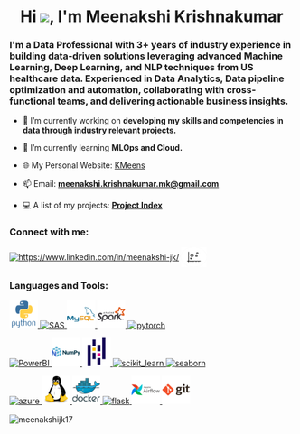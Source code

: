 <h1 align="center">Hi <img src="https://raw.githubusercontent.com/MartinHeinz/MartinHeinz/master/wave.gif" width="30px">, I'm Meenakshi Krishnakumar</h1>
<h3 align="left"> I'm a Data Professional with 3+ years of industry experience in building data-driven solutions leveraging advanced Machine Learning, Deep Learning, and NLP techniques from US healthcare data. Experienced in Data Analytics, Data pipeline optimization and automation, collaborating with cross-functional teams, and delivering actionable business insights.</h3>

- 🔭 I’m currently working on **developing my skills and competencies in data through industry relevant projects.**

- 🌱 I’m currently learning **MLOps and Cloud.**

- 🌐 My Personal Website: [KMeens](https://sites.google.com/view/kmeens-meenakshi-krishnakumar)

- 📫 Email: **meenakshi.krishnakumar.mk@gmail.com**

- 💻 A list of my projects: **[Project Index](https://github.com/Meenakshijk17/Index/blob/main/README.md)**

<h3 align="left">Connect with me:</h3>
<p align="left">
<a href="https://www.linkedin.com/in/meenakshi-jk/ " target="blank"><img align="center" src="https://raw.githubusercontent.com/rahuldkjain/github-profile-readme-generator/master/src/images/icons/Social/linked-in-alt.svg" alt="https://www.linkedin.com/in/meenakshi-jk/ " height="30" width="40" /></a>
<a href="https://sites.google.com/view/kmeens-meenakshi-krishnakumar" target="blank"><img align="center" src="https://github.com/Meenakshijk17/Meenakshijk17.github.io/blob/main/images/logo-white-on-transparent.png" alt="https://sites.google.com/view/kmeens-meenakshi-krishnakumar" height="35" width="45" /></a>
</p>


<h3 align="left">Languages and Tools:</h3>
<p> 

<a href="https://www.python.org/" target="_blank" rel="noreferrer"> <img src="https://github.com/devicons/devicon/blob/master/icons/python/python-original-wordmark.svg" alt="Python" width="50" height="50"/> </a> 
<a href="https://www.sas.com/en_ca/home.html" target="_blank" rel="noreferrer"> <img src="https://www.vectorlogo.zone/logos/sas/sas-ar21.svg" alt="SAS" width="50" height="50"/> </a> 
<a href="https://www.mysql.com/" target="_blank" rel="noreferrer"> <img src="https://raw.githubusercontent.com/devicons/devicon/master/icons/mysql/mysql-original-wordmark.svg" alt="mysql" width="50" height="50"/> </a> 
<a href="https://spark.apache.org/" target="_blank" rel="noreferrer"> <img src="https://github.com/devicons/devicon/blob/master/icons/apachespark/apachespark-original-wordmark.svg" alt="spark" width="50" height="50"/> </a> 
<a href="https://pytorch.org/" target="_blank" rel="noreferrer"> <img src="https://www.vectorlogo.zone/logos/pytorch/pytorch-icon.svg" alt="pytorch" width="50" height="50"/> </a> 


<a href="https://www.microsoft.com/en-us/power-platform/products/power-bi" target="_blank" rel="noreferrer"> <img src="https://github.com/onemarc/tech-icons/blob/main/icons/powerbi-white.svg" alt="PowerBI" width="50" height="50"/> </a> 
<a href="https://numpy.org/" target="_blank" rel="noreferrer"> <img src="https://github.com/devicons/devicon/blob/master/icons/numpy/numpy-original-wordmark.svg" alt="NumPy" width="50" height="50"/> </a> 
<a href="https://pandas.pydata.org/" target="_blank" rel="noreferrer"> <img src="https://raw.githubusercontent.com/devicons/devicon/2ae2a900d2f041da66e950e4d48052658d850630/icons/pandas/pandas-original.svg" alt="pandas" width="50" height="50"/> </a> 
<a href="https://scikit-learn.org/" target="_blank" rel="noreferrer"> <img src="https://upload.wikimedia.org/wikipedia/commons/0/05/Scikit_learn_logo_small.svg" alt="scikit_learn" width="50" height="50"/> </a> 
<a href="https://seaborn.pydata.org/" target="_blank" rel="noreferrer"> <img src="https://seaborn.pydata.org/_images/logo-mark-lightbg.svg" alt="seaborn" width="50" height="50"/> </a> 


<a href="https://azure.microsoft.com/en-in/" target="_blank" rel="noreferrer"> <img src="https://www.vectorlogo.zone/logos/microsoft_azure/microsoft_azure-icon.svg" alt="azure" width="50" height="50"/> </a> 
<a href="https://www.linux.org/" target="_blank" rel="noreferrer"> <img src="https://github.com/devicons/devicon/blob/master/icons/linux/linux-original.svg" alt="linux" width="50" height="50"/> </a> 
<a href="https://www.docker.com/" target="_blank" rel="noreferrer"> <img src="https://raw.githubusercontent.com/devicons/devicon/master/icons/docker/docker-original-wordmark.svg" alt="docker" width="50" height="50"/> </a> 
<a href="https://flask.palletsprojects.com/" target="_blank" rel="noreferrer"> <img src="https://www.vectorlogo.zone/logos/pocoo_flask/pocoo_flask-icon.svg" alt="flask" width="50" height="50"/> </a> 
<a href="https://airflow.apache.org/" target="_blank" rel="noreferrer"> <img src="https://github.com/devicons/devicon/blob/master/icons/apacheairflow/apacheairflow-original-wordmark.svg" alt="airlfow" width="50" height="50"/> </a> 
<a href="https://git-scm.com/" target="_blank" rel="noreferrer"> <img src="https://github.com/devicons/devicon/blob/master/icons/git/git-original-wordmark.svg" alt="git" width="50" height="50"/> </a> 



<p><img align="center" src="https://github-readme-stats.vercel.app/api/top-langs?username=meenakshijk17&show_icons=true&locale=en&layout=compact" alt="meenakshijk17" /></p>



<!---
Meenakshijk17/Meenakshijk17 is a ✨ special ✨ repository because its `README.md` (this file) appears on your GitHub profile.
You can click the Preview link to take a look at your changes.
--->
